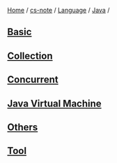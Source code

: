 [Home](https://mengxianbin.github.io) /
[cs-note](https://mengxianbin.github.io/cs-note) /
[Language](https://mengxianbin.github.io/cs-note/content/language) /
[Java](https://mengxianbin.github.io/cs-note/content/language/java) /

## [Basic](https://mengxianbin.github.io/cs-note/content/language/java/basic)

## [Collection](https://mengxianbin.github.io/cs-note/content/language/java/collection)

## [Concurrent](https://mengxianbin.github.io/cs-note/content/language/java/concurrent)

## [Java Virtual Machine](https://mengxianbin.github.io/cs-note/content/language/java/java_virtual_machine)

## [Others](https://mengxianbin.github.io/cs-note/content/language/java/others)

## [Tool](https://mengxianbin.github.io/cs-note/content/language/java/tool)
